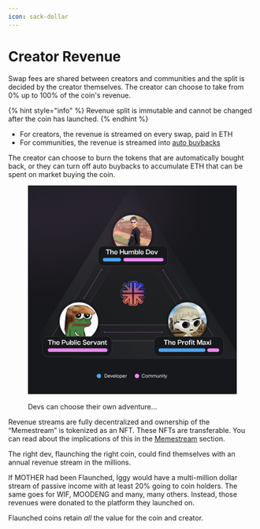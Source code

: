 ```yaml
---
icon: sack-dollar
---
```


# Creator Revenue

Swap fees are shared between creators and communities and the split is decided by the creator themselves. The creator can choose to take from 0% up to 100% of the coin's revenue.

{% hint style="info" %}
Revenue split is immutable and cannot be changed after the coin has launched.
{% endhint %}

* For creators, the revenue is streamed on every swap, paid in ETH
* For communities, the revenue is streamed into [auto buybacks](auto-buybacks.md)

The creator can choose to burn the tokens that are automatically bought back, or they can turn off auto buybacks to accumulate ETH that can be spent on market buying the coin.

<figure><img src="../.gitbook/assets/image (25).png" alt="" width="563"><figcaption><p>Devs can choose their own adventure...</p></figcaption></figure>

Revenue streams are fully decentralized and ownership of the “Memestream” is tokenized as an NFT. These NFTs are transferable. You can read about the implications of this in the [Memestream](royalty-nft.md) section.

The right dev, flaunching the right coin, could find themselves with an annual revenue stream in the millions.

If MOTHER had been Flaunched, Iggy would have a multi-million dollar stream of passive income with at least 20% going to coin holders. The same goes for WIF, MOODENG and many, many others. Instead, those revenues were donated to the platform they launched on.

Flaunched coins retain _all_ the value for the coin and creator.
